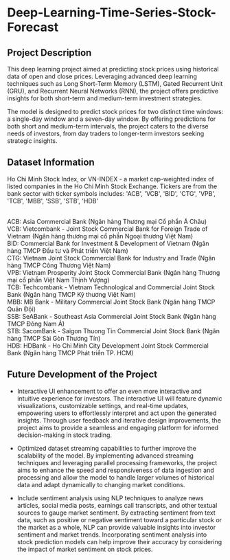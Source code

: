 # Deep-Learning-Time-Series-Stock-Forecast


## Project Description
This deep learning project aimed at predicting stock prices using historical data of open and close prices. Leveraging advanced deep learning techniques such as Long Short-Term Memory (LSTM), Gated Recurrent Unit (GRU), and Recurrent Neural Networks (RNN), the project offers predictive insights for both short-term and medium-term investment strategies.

The model is designed to predict stock prices for two distinct time windows: a single-day window and a seven-day window. By offering predictions for both short and medium-term intervals, the project caters to the diverse needs of investors, from day traders to longer-term investors seeking strategic insights.

## Dataset Information
Ho Chi Minh Stock Index, or VN-INDEX - a market cap-weighted index of listed companies in the Ho Chi Minh Stock Exchange. 
Tickers are from the bank sector with ticker symbols includes:
'ACB', 'VCB', 'BID', 'CTG', 'VPB', 'TCB', 'MBB', 'SSB', 'STB', 'HDB'

<br> ACB: Asia Commercial Bank (Ngân hàng Thương mại Cổ phần Á Châu)
<br> VCB: Vietcombank - Joint Stock Commercial Bank for Foreign Trade of Vietnam (Ngân hàng thương mại cổ phần Ngoại thương Việt Nam)
<br> BID: Commercial Bank for Investment & Development of Vietnam (Ngân hàng TMCP Đầu tư và Phát triển Việt Nam)
<br> CTG: Vietnam Joint Stock Commercial Bank for Industry and Trade (Ngân hàng TMCP Công Thương Việt Nam)
<br> VPB: Vietnam Prosperity Joint Stock Commercial Bank (Ngân hàng Thương mại cổ phần Việt Nam Thịnh Vượng)
<br> TCB: Techcombank - Vietnam Technological and Commercial Joint Stock Bank (Ngân hàng TMCP Kỹ thương Việt Nam)
<br> MBB: MB Bank - Military Commercial Joint Stock Bank (Ngân hàng TMCP Quân Đội)
<br> SSB: SeABank - Southeast Asia Commercial Joint Stock Bank (Ngân hàng TMCP Đông Nam Á)
<br> STB: SacomBank - Saigon Thuong Tin Commercial Joint Stock Bank (Ngân hàng TMCP Sài Gòn Thương Tín)
<br> HDB: HDBank - Ho Chi Minh City Development Joint Stock Commercial Bank (Ngân hàng TMCP Phát triển TP. HCM)

## Future Development of the Project

* Interactive UI enhancement to offer an even more interactive and intuitive experience for investors. The interactive UI will feature dynamic visualizations, customizable settings, and real-time updates, empowering users to effortlessly interpret and act upon the generated insights. Through user feedback and iterative design improvements, the project aims to provide a seamless and engaging platform for informed decision-making in stock trading.

* Optimized dataset streaming capabilities to further improve the scalability of the model. By implementing advanced streaming techniques and leveraging parallel processing frameworks, the project aims to enhance the speed and responsiveness of data ingestion and processing and allow the model to handle larger volumes of historical data and adapt dynamically to changing market conditions.

* Include sentiment analysis using NLP techniques to analyze news articles, social media posts, earnings call transcripts, and other textual sources to gauge market sentiment. By extracting sentiment from text data, such as positive or negative sentiment toward a particular stock or the market as a whole, NLP can provide valuable insights into investor sentiment and market trends. Incorporating sentiment analysis into stock prediction models can help improve their accuracy by considering the impact of market sentiment on stock prices.
